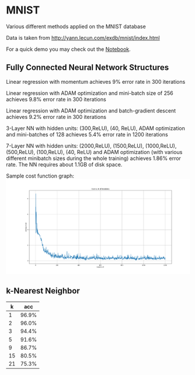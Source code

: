 # MNIST
Various different methods applied on the MNIST database

Data is taken from http://yann.lecun.com/exdb/mnist/index.html

For a quick demo you may check out the [Notebook](Notebook.ipynb).

## Fully Connected Neural Network Structures
Linear regression with momentum achieves 9% error rate in 300 iterations

Linear regression with ADAM optimization and mini-batch size of 256 achieves 9.8% error rate in 300 iterations

Linear regression with ADAM optimization and batch-gradient descent achieves 9.2% error rate in 300 iterations

3-Layer NN with hidden units: (300,ReLU), (40, ReLU), ADAM optimization and mini-batches of 128 achieves 5.4% error rate in 1200 iterations

7-Layer NN with hidden units: (2000,ReLU), (1500,ReLU), (1000,ReLU), (500,ReLU), (100,ReLU), (40, ReLU) and ADAM optimization (with various different minibatch sizes during the whole training) achieves 1.86% error rate. The NN requires about 1.1GB of disk space.

Sample cost function graph:
![Cost](3-Layer-300r40r.png)

## k-Nearest Neighbor

| k | acc |
|---|-----|
| 1 |96.9%|
| 2 |96.0%|
| 3 |94.4%|
| 5 |91.6%|
| 9 |86.7%|
|15 |80.5%|
|21 |75.3%|

